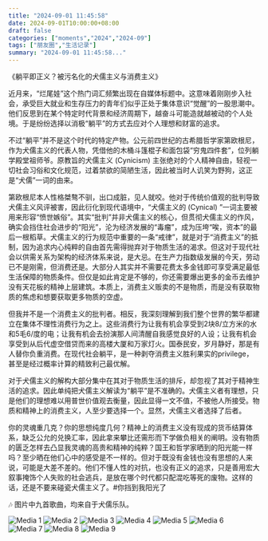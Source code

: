 ```yaml
---
title: "2024-09-01 11:45:58"
date: 2024-09-01T10:00:00+08:00
draft: false
categories: ["moments","2024","2024-09"]
tags: ["朋友圈","生活记录"]
summary: "2024-09-01 11:45:58..."
---
```


《躺平即正义？被污名化的犬儒主义与消费主义》

近月来，“烂尾娃”这个热门词汇频繁出现在自媒体标题中。这意味着刚刚步入社会，承受巨大就业和生存压力的青年们似乎正处于集体意识“觉醒”的一股思潮中。他们反思到在某个特定时代背景和经济周期下，越奋斗可能造就越被动的个人处境。于是纷纷选择以消极“躺平”的方式去应对个人理想和财富的追求。

不过“躺平”并不是这个时代的特定产物。公元前四世纪的古希腊哲学家第欧根尼，作为犬儒主义的代表人物，凭借他的木桶斗篷棍子和面包袋“穷鬼四件套”，位列躺学殿堂祖师爷。原教旨的犬儒主义 (Cynicism) 主张绝对的个人精神自由，轻视一切社会习俗和文化规范，过着禁欲的简陋生活，因此被当时人讥笑为野狗，这正是“犬儒”一词的由来。

第欧根尼本人性格桀骜不驯，出口成脏，见人就咬。他对于传统价值观的批判导致犬儒主义风评被害，因此衍化到现代语境中，“犬儒主义的 (Cynical) ”一词主要被用来形容“愤世嫉俗”。其实“批判”并非犬儒主义的核心，但贯彻犬儒主义的作风，确实会挡住社会进步的“阳光”，沦为经济发展的“毒瘤”，成为压垮“唉，资本”的最后一根稻草。
​
犬儒主义的行为规范中重要的一条“戒律”，就是对于“消费主义”的抵制，因为追求内心纯粹的自由首先需得抛弃对于物质生活的渴求。但这对于现代社会以供需关系为架构的经济体系来说，是大忌。在生产力指数级发展的今天，劳动已不是刚需，但消费还是。大部分人其实并不需要花费太多金钱即可享受满足最低生活保障的物质条件。但仅是如此肯定是不够的，你还需要爆出更多的金币去维护没有天花板的精神上层建筑。本质上，消费主义贩卖的不是物质，而是没有获取物质的焦虑和想要获取更多物质的空虚。

但我并不是一个消费主义的批判者。相反，我深刻理解到我们整个世界的繁华都建立在集体不理性消费行为之上。这些消费行为让我有机会享受到2块8/立方米的水和5毛6/度的电；让我有机会去扮演那人间清醒自我感觉良好的人设；让我有机会享受到从后代虚空借贷而来的高楼大厦和万家灯火。国泰民安，岁月静好，那是有人替你负重消费。在现代社会躺平，是一种剥夺消费主义胜利果实的privilege，甚至是经过概率计算的精致利己最优解。

对于犬儒主义的解构大部分集中在其对于物质生活的排斥，却忽视了其对于精神生活的追求。因此单纯把犬儒主义解读为“躺平”是不准确的。犬儒主义者有理想，只是他们的理想难以用普世价值观去衡量，因此显得一文不值，不被他人所接受。物质和精神上的消费主义，人至少要选择一个。显然，犬儒主义者选择了后者。

你的灵魂重几克？你的思想纯度几何？精神上的消费主义没有现成的货币结算体系，缺乏公允的兑换汇率，因此拿来攀比还需形而下学做负相关的阐明。没有物质的匮乏怎样去凸显我灵魂的高贵和精神的纯粹？国王和哲学家晒到的阳光能一样吗？至少晒在他们心中的感受是不一样的。但对于既没有金钱也没有思想的人来说，可能是大差不差的。他们不懂人性的对抗，也没有正义的追求，只是善用宏大叙事掩饰个人失败的社会逃兵，是放在哪个时代都只配混吃等死的废物。这样的话，还是不要来碰瓷犬儒主义了。
​
​#你挡到我阳光了​

🎶 图片中九首歌曲，均来自于犬儒乐队。
​

![Media 1](/Moments/photos/2024-09-01/202409011145580.jpg)
![Media 2](/Moments/photos/2024-09-01/202409011145581.jpg)
![Media 3](/Moments/photos/2024-09-01/202409011145582.jpg)
![Media 4](/Moments/photos/2024-09-01/202409011145583.jpg)
![Media 5](/Moments/photos/2024-09-01/202409011145584.jpg)
![Media 6](/Moments/photos/2024-09-01/202409011145585.jpg)
![Media 7](/Moments/photos/2024-09-01/202409011145586.jpg)
![Media 8](/Moments/photos/2024-09-01/202409011145587.jpg)
![Media 9](/Moments/photos/2024-09-01/202409011145588.jpg)

